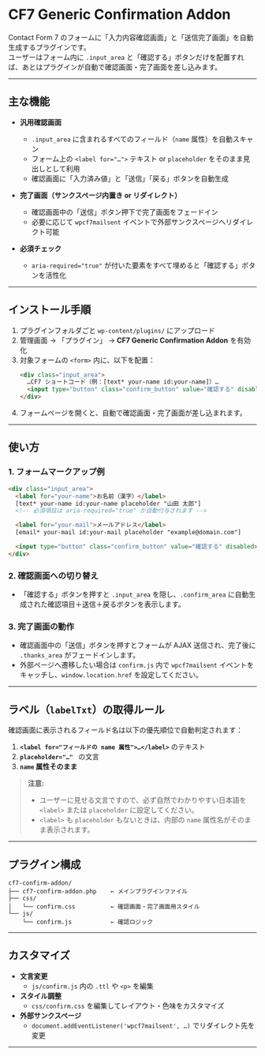 # CF7 Generic Confirmation Addon

Contact Form 7 のフォームに「入力内容確認画面」と「送信完了画面」を自動生成するプラグインです。  
ユーザーはフォーム内に `.input_area` と「確認する」ボタンだけを配置すれば、あとはプラグインが自動で確認画面・完了画面を差し込みます。

---

## 主な機能

- **汎用確認画面**  
  - `.input_area` に含まれるすべてのフィールド（`name` 属性）を自動スキャン  
  - フォーム上の `<label for="…">` テキスト or `placeholder` をそのまま見出しとして利用  
  - 確認画面に「入力済み値」と「送信」「戻る」ボタンを自動生成  

- **完了画面（サンクスページ内置き or リダイレクト）**  
  - 確認画面中の「送信」ボタン押下で完了画面をフェードイン  
  - 必要に応じて `wpcf7mailsent` イベントで外部サンクスページへリダイレクト可能  

- **必須チェック**  
  - `aria-required="true"` が付いた要素をすべて埋めると「確認する」ボタンを活性化  

---

## インストール手順

1. プラグインフォルダごと `wp-content/plugins/` にアップロード  
2. 管理画面 → 「プラグイン」 → **CF7 Generic Confirmation Addon** を有効化  
3. 対象フォームの `<form>` 内に、以下を配置：
   ```html
   <div class="input_area">
     …CF7 ショートコード（例：[text* your-name id:your-name]）…
     <input type="button" class="confirm_button" value="確認する" disabled>
   </div>
   ```
4. フォームページを開くと、自動で確認画面・完了画面が差し込まれます。

---

## 使い方

### 1. フォームマークアップ例
```html
<div class="input_area">
  <label for="your-name">お名前（漢字）</label>
  [text* your-name id:your-name placeholder "山田 太郎"]
  <!-- 必須項目は aria-required="true" が自動付与されます -->

  <label for="your-mail">メールアドレス</label>
  [email* your-mail id:your-mail placeholder "example@domain.com"]

  <input type="button" class="confirm_button" value="確認する" disabled>
</div>
```

### 2. 確認画面への切り替え
- 「確認する」ボタンを押すと `.input_area` を隠し、`.confirm_area` に自動生成された確認項目＋送信＋戻るボタンを表示します。

### 3. 完了画面の動作
- 確認画面中の「送信」ボタンを押すとフォームが AJAX 送信され、完了後に `.thanks_area` がフェードインします。
- 外部ページへ遷移したい場合は `confirm.js` 内で `wpcf7mailsent` イベントをキャッチし、`window.location.href` を設定してください。

---

## ラベル（`labelTxt`）の取得ルール

確認画面に表示されるフィールド名は以下の優先順位で自動判定されます：

1. **`<label for="フィールドの name 属性">…</label>`** のテキスト  
2. **`placeholder="…" `** の文言  
3. **`name` 属性そのまま**  

> **注意:**  
> - ユーザーに見せる文言ですので、必ず自然でわかりやすい日本語を `<label>` または `placeholder` に設定してください。  
> - `<label>` も `placeholder` もないときは、内部の `name` 属性名がそのまま表示されます。

---

## プラグイン構成

```
cf7-confirm-addon/
├── cf7-confirm-addon.php    ← メインプラグインファイル
├── css/
│   └── confirm.css          ← 確認画面・完了画面用スタイル
└── js/
    └── confirm.js           ← 確認ロジック
```

---

## カスタマイズ

- **文言変更**  
  - `js/confirm.js` 内の `.ttl` や `<p>` を編集  
- **スタイル調整**  
  - `css/confirm.css` を編集してレイアウト・色味をカスタマイズ  
- **外部サンクスページ**  
  - `document.addEventListener('wpcf7mailsent', …)` でリダイレクト先を変更  

---
